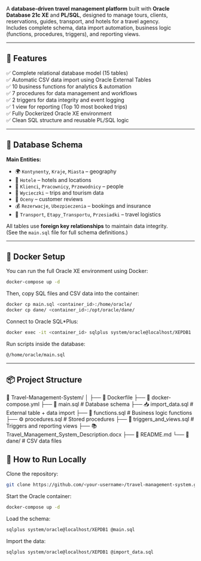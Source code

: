 A **database-driven travel management platform** built with **Oracle Database 21c XE** and **PL/SQL**, designed to manage tours, clients, reservations, guides, transport, and hotels for a travel agency.  
Includes complete schema, data import automation, business logic (functions, procedures, triggers), and reporting views.

---

## 🚀 Features

✅ Complete relational database model (15 tables)  
✅ Automatic CSV data import using Oracle External Tables  
✅ 10 business functions for analytics & automation  
✅ 7 procedures for data management and workflows  
✅ 2 triggers for data integrity and event logging  
✅ 1 view for reporting (Top 10 most booked trips)  
✅ Fully Dockerized Oracle XE environment  
✅ Clean SQL structure and reusable PL/SQL logic  

---

## 🧱 Database Schema

**Main Entities:**
- 🌍 `Kontynenty`, `Kraje`, `Miasta` – geography
- 🏨 `Hotele` – hotels and locations
- 👥 `Klienci`, `Pracownicy`, `Przewodnicy` – people
- 🌴 `Wycieczki` – trips and tourism data
- 💬 `Oceny` – customer reviews
- 💰 `Rezerwacje`, `Ubezpieczenia` – bookings and insurance
- 🚌 `Transport`, `Etapy_Transportu`, `Przesiadki` – travel logistics

All tables use **foreign key relationships** to maintain data integrity.  
(See the `main.sql` file for full schema definitions.)

---

## 🐳 Docker Setup

You can run the full Oracle XE environment using Docker:

```bash
docker-compose up -d
```

Then, copy SQL files and CSV data into the container:

```bash
docker cp main.sql <container_id>:/home/oracle/
docker cp dane/ <container_id>:/opt/oracle/dane/
```

Connect to Oracle SQL*Plus:

```bash
docker exec -it <container_id> sqlplus system/oracle@localhost/XEPDB1
```

Run scripts inside the database:

```bash
@/home/oracle/main.sql
```

---

## 📦 Project Structure

📁 Travel-Management-System/
│
├── 🐳 Dockerfile
├── 🐳 docker-compose.yml
├── 🧠 main.sql                # Database schema
├── 📥 import_data.sql         # External table + data import
├── 🧩 functions.sql           # Business logic functions
├── ⚙️ procedures.sql          # Stored procedures
├── 🔔 triggers_and_views.sql  # Triggers and reporting views
├── 📚 Travel_Management_System_Description.docx
├── 📄 README.md
└── 📂 dane/                   # CSV data files

## 🧪 How to Run Locally

Clone the repository:

```bash
git clone https://github.com/<your-username>/travel-management-system.git
```

Start the Oracle container:

```bash
docker-compose up -d
```

Load the schema:

```bash
sqlplus system/oracle@localhost/XEPDB1 @main.sql
```

Import the data:

```bash
sqlplus system/oracle@localhost/XEPDB1 @import_data.sql
```
